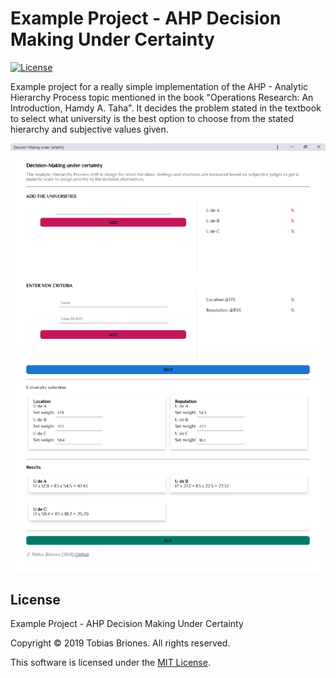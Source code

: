 # Example Project - AHP Decision Making Under Certainty
[![License](https://img.shields.io/github/license/TobiasBriones/example.math.or.ahp.decision_making_under_certainty)](https://github.com/TobiasBriones/example.math.or.ahp.decision_making_under_certainty/blob/master/LICENSE)

Example project for a really simple implementation of the AHP - Analytic Hierarchy Process topic mentioned in the book "Operations Research: An Introduction, Hamdy A. Taha". It decides the problem stated in the textbook to select what university is the best option to choose from the stated hierarchy and subjective values given.

[![Screenshot 1](https://raw.githubusercontent.com/TobiasBriones/images/master/example-projects/example.math.or.ahp.decision-making-under-certainty/screenshot-1.png)](https://github.com/TobiasBriones/images/tree/master/example-projects)

## License
Example Project - AHP Decision Making Under Certainty

Copyright © 2019 Tobias Briones. All rights reserved.

This software is licensed under the [MIT License](https://github.com/TobiasBriones/example.math.or.ahp.decision-making-under-certainty/blob/master/LICENSE).

